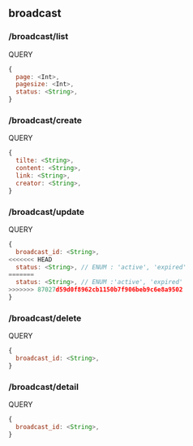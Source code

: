 ## broadcast

### /broadcast/list

QUERY
```javascript
{
  page: <Int>,
  pagesize: <Int>,
  status: <String>,
}
```

### /broadcast/create

QUERY
```javascript
{
  tilte: <String>,
  content: <String>,
  link: <String>,
  creator: <String>,
}
```

### /broadcast/update

QUERY
```javascript
{
  broadcast_id: <String>,
<<<<<<< HEAD
  status: <String>, // ENUM : 'active', 'expired'
=======
  status: <String>, // ENUM :'active', 'expired'
>>>>>>> 87027d59d0f8962cb1150b7f906beb9c6e8a9502
}
```

### /broadcast/delete

QUERY
```javascript
{
  broadcast_id: <String>,
}
```

### /broadcast/detail

QUERY
```javascript
{
  broadcast_id: <String>,
}
```
